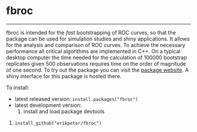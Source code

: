 <!-- README.md is generated from README.Rmd. Please edit that file -->
fbroc
=====

------------------------------------------------------------------------

fbroc is intended for the *fast* bootstrapping of ROC curves, so that the package can be used for simulation studies and shiny applications. It allows for the analysis and comparison of ROC curves. To achieve the necessary performance all critical algorithms are implemented in C++. On a typical desktop computer the time needed for the calculation of 100000 bootstrap replicates given 500 observations requires time on the order of magnitude of one second. To try out the package you can visit the [package website](http://www.epeter-stats.de/roc-curve-analysis-with-fbroc/). A shiny interface for this package is hosted there.

To install:

-   latest released version: `install.packages("fbroc")`
-   latest development version:
    1.  install and load package devtools

1.  `install_github("erikpeter/fbroc")`

